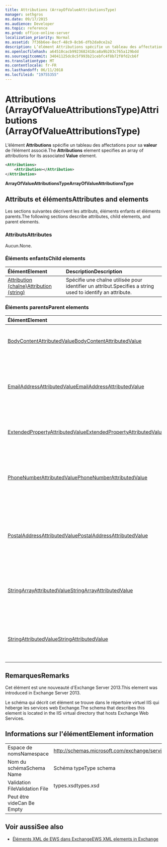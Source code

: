 ```yaml
---
title: Attributions (ArrayOfValueAttributionsType)
manager: sethgros
ms.date: 09/17/2015
ms.audience: Developer
ms.topic: reference
ms.prod: office-online-server
localization_priority: Normal
ms.assetid: 7f36b6ee-8ecf-48c9-8cb6-dfb2da0ce2a2
description: L’élément Attributions spécifie un tableau des affectations pour sa valeur de l’élément associé.
ms.openlocfilehash: a64510cacb9923682418ca8a9b203c765a129bdd
ms.sourcegitcommit: 34041125dc8c5f993b21cebfc4f8b72f0fd2cb6f
ms.translationtype: MT
ms.contentlocale: fr-FR
ms.lasthandoff: 06/11/2018
ms.locfileid: "19755355"
---
```

# <a name="attributions-arrayofvalueattributionstype"></a><span data-ttu-id="802f9-103">Attributions (ArrayOfValueAttributionsType)</span><span class="sxs-lookup"><span data-stu-id="802f9-103">Attributions (ArrayOfValueAttributionsType)</span></span>

<span data-ttu-id="802f9-104">L’élément **Attributions** spécifie un tableau des affectations pour sa **valeur** de l’élément associé.</span><span class="sxs-lookup"><span data-stu-id="802f9-104">The **Attributions** element specifies an array of attributions for its associated **Value** element.</span></span> 
  
```XML
<Attributions>
    <Attribution></Attribution>
</Attribution>
```

 <span data-ttu-id="802f9-105">**ArrayOfValueAttributionsType**</span><span class="sxs-lookup"><span data-stu-id="802f9-105">**ArrayOfValueAttributionsType**</span></span>
## <a name="attributes-and-elements"></a><span data-ttu-id="802f9-106">Attributs et éléments</span><span class="sxs-lookup"><span data-stu-id="802f9-106">Attributes and elements</span></span>

<span data-ttu-id="802f9-107">Les sections suivantes décrivent les attributs, éléments enfants et éléments parents.</span><span class="sxs-lookup"><span data-stu-id="802f9-107">The following sections describe attributes, child elements, and parent elements.</span></span>
  
### <a name="attributes"></a><span data-ttu-id="802f9-108">Attributs</span><span class="sxs-lookup"><span data-stu-id="802f9-108">Attributes</span></span>

<span data-ttu-id="802f9-109">Aucun.</span><span class="sxs-lookup"><span data-stu-id="802f9-109">None.</span></span>
  
### <a name="child-elements"></a><span data-ttu-id="802f9-110">Éléments enfants</span><span class="sxs-lookup"><span data-stu-id="802f9-110">Child elements</span></span>

|<span data-ttu-id="802f9-111">**Élément**</span><span class="sxs-lookup"><span data-stu-id="802f9-111">**Element**</span></span>|<span data-ttu-id="802f9-112">**Description**</span><span class="sxs-lookup"><span data-stu-id="802f9-112">**Description**</span></span>|
|:-----|:-----|
|[<span data-ttu-id="802f9-113">Attribution (chaîne)</span><span class="sxs-lookup"><span data-stu-id="802f9-113">Attribution (string)</span></span>](attribution-string.md) <br/> |<span data-ttu-id="802f9-114">Spécifie une chaîne utilisée pour identifier un attribut.</span><span class="sxs-lookup"><span data-stu-id="802f9-114">Specifies a string used to identify an attribute.</span></span>  <br/> |
   
### <a name="parent-elements"></a><span data-ttu-id="802f9-115">Éléments parents</span><span class="sxs-lookup"><span data-stu-id="802f9-115">Parent elements</span></span>

|<span data-ttu-id="802f9-116">**Élément**</span><span class="sxs-lookup"><span data-stu-id="802f9-116">**Element**</span></span>|<span data-ttu-id="802f9-117">**Description**</span><span class="sxs-lookup"><span data-stu-id="802f9-117">**Description**</span></span>|
|:-----|:-----|
|[<span data-ttu-id="802f9-118">BodyContentAttributedValue</span><span class="sxs-lookup"><span data-stu-id="802f9-118">BodyContentAttributedValue</span></span>](bodycontentattributedvalue.md) <br/> |<span data-ttu-id="802f9-119">Spécifie le contenu du corps d’un élément.</span><span class="sxs-lookup"><span data-stu-id="802f9-119">Specifies the body content of an item.</span></span>  <br/> |
|[<span data-ttu-id="802f9-120">EmailAddressAttributedValue</span><span class="sxs-lookup"><span data-stu-id="802f9-120">EmailAddressAttributedValue</span></span>](emailaddressattributedvalue.md) <br/> |<span data-ttu-id="802f9-121">Spécifie une instance d’un tableau d’adresses de messagerie et leurs attributions associées.</span><span class="sxs-lookup"><span data-stu-id="802f9-121">Specifies an instance of an array of email addresses and their associated attributions.</span></span>  <br/> |
|[<span data-ttu-id="802f9-122">ExtendedPropertyAttributedValue</span><span class="sxs-lookup"><span data-stu-id="802f9-122">ExtendedPropertyAttributedValue</span></span>](extendedpropertyattributedvalue.md) <br/> |<span data-ttu-id="802f9-123">Spécifie les propriétés étendues pour un personnage.</span><span class="sxs-lookup"><span data-stu-id="802f9-123">Specifies extended properties for a persona.</span></span>  <br/> |
|[<span data-ttu-id="802f9-124">PhoneNumberAttributedValue</span><span class="sxs-lookup"><span data-stu-id="802f9-124">PhoneNumberAttributedValue</span></span>](phonenumberattributedvalue.md) <br/> |<span data-ttu-id="802f9-125">Spécifie une instance d’un tableau de numéros de téléphone et leurs attributions associées.</span><span class="sxs-lookup"><span data-stu-id="802f9-125">Specifies an instance of an array of phone numbers and their associated attributions.</span></span>  <br/> |
|[<span data-ttu-id="802f9-126">PostalAddressAttributedValue</span><span class="sxs-lookup"><span data-stu-id="802f9-126">PostalAddressAttributedValue</span></span>](postaladdressattributedvalue.md) <br/> |<span data-ttu-id="802f9-127">Spécifie une instance d’un tableau d’adresses postales et leurs attributions associées.</span><span class="sxs-lookup"><span data-stu-id="802f9-127">Specifies an instance of an array of postal addresses and their associated attributions.</span></span>  <br/> |
|[<span data-ttu-id="802f9-128">StringArrayAttributedValue</span><span class="sxs-lookup"><span data-stu-id="802f9-128">StringArrayAttributedValue</span></span>](stringarrayattributedvalue.md) <br/> |<span data-ttu-id="802f9-129">Spécifie une instance d’un tableau de données de chaîne d’un élément personnage.</span><span class="sxs-lookup"><span data-stu-id="802f9-129">Specifies an instance of an array of string data for a persona element.</span></span>  <br/> |
|[<span data-ttu-id="802f9-130">StringAttributedValue</span><span class="sxs-lookup"><span data-stu-id="802f9-130">StringAttributedValue</span></span>](stringattributedvalue.md) <br/> |<span data-ttu-id="802f9-131">Spécifie une instance d’un tableau d’attributs associés à un élément personnage.</span><span class="sxs-lookup"><span data-stu-id="802f9-131">Specifies an instance in an array of attributes associated with a persona element.</span></span>  <br/> |
   
## <a name="remarks"></a><span data-ttu-id="802f9-132">Remarques</span><span class="sxs-lookup"><span data-stu-id="802f9-132">Remarks</span></span>

<span data-ttu-id="802f9-133">Cet élément est une nouveauté d'Exchange Server 2013.</span><span class="sxs-lookup"><span data-stu-id="802f9-133">This element was introduced in Exchange Server 2013.</span></span>
  
<span data-ttu-id="802f9-134">Le schéma qui décrit cet élément se trouve dans le répertoire virtuel IIS qui héberge les services web Exchange.</span><span class="sxs-lookup"><span data-stu-id="802f9-134">The schema that describes this element is located in the IIS virtual directory that hosts Exchange Web Services.</span></span>
  
## <a name="element-information"></a><span data-ttu-id="802f9-135">Informations sur l'élément</span><span class="sxs-lookup"><span data-stu-id="802f9-135">Element information</span></span>

|||
|:-----|:-----|
|<span data-ttu-id="802f9-136">Espace de noms</span><span class="sxs-lookup"><span data-stu-id="802f9-136">Namespace</span></span>  <br/> |http://schemas.microsoft.com/exchange/services/2006/types  <br/> |
|<span data-ttu-id="802f9-137">Nom du schéma</span><span class="sxs-lookup"><span data-stu-id="802f9-137">Schema Name</span></span>  <br/> |<span data-ttu-id="802f9-138">Schéma type</span><span class="sxs-lookup"><span data-stu-id="802f9-138">Type schema</span></span>  <br/> |
|<span data-ttu-id="802f9-139">Validation File</span><span class="sxs-lookup"><span data-stu-id="802f9-139">Validation File</span></span>  <br/> |<span data-ttu-id="802f9-140">types.xsd</span><span class="sxs-lookup"><span data-stu-id="802f9-140">types.xsd</span></span>  <br/> |
|<span data-ttu-id="802f9-141">Peut être vide</span><span class="sxs-lookup"><span data-stu-id="802f9-141">Can Be Empty</span></span>  <br/> ||
   
## <a name="see-also"></a><span data-ttu-id="802f9-142">Voir aussi</span><span class="sxs-lookup"><span data-stu-id="802f9-142">See also</span></span>

- [<span data-ttu-id="802f9-143">Éléments XML de EWS dans Exchange</span><span class="sxs-lookup"><span data-stu-id="802f9-143">EWS XML elements in Exchange</span></span>](ews-xml-elements-in-exchange.md)


